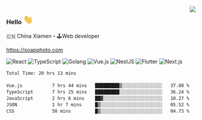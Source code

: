 <img align="right" src="https://github-readme-stats.vercel.app/api?username=yiiu&show_icons=false&bg_color=30,e96443,904e95&title_color=fff&text_color=fff" />

### Hello <img src="https://raw.githubusercontent.com/ABSphreak/ABSphreak/master/gifs/Hi.gif" width="26px" />
 
🇨🇳 China Xiamen・🕹Web developer

https://soapphoto.com

<p align="left"><img src="https://cdn.svgporn.com/logos/react.svg" alt="React" width="32" height="32"/> <img src="https://cdn.svgporn.com/logos/typescript-icon.svg" alt="TypeScript" width="32" height="32"/> <img src="https://cdn.svgporn.com/logos/gopher.svg" alt="Golang" width="32" height="32"/> <img src="https://cdn.svgporn.com/logos/vue.svg" alt="Vue.js" width="32" height="32"/> <img src="https://cdn.svgporn.com/logos/nestjs.svg" alt="NestJS" width="32" height="32"/> <img src="https://cdn.svgporn.com/logos/flutter.svg" alt="Flutter" width="32" height="32"/> <img src="https://cdn.svgporn.com/logos/nextjs-icon.svg" alt="Next.js" width="32" height="32"/></p>


<!--START_SECTION:waka-->

```txt
Total Time: 20 hrs 13 mins

Vue.js           7 hrs 44 mins   █████████▒░░░░░░░░░░░░░░░   37.80 %
TypeScript       7 hrs 25 mins   █████████░░░░░░░░░░░░░░░░   36.24 %
JavaScript       2 hrs 6 mins    ██▓░░░░░░░░░░░░░░░░░░░░░░   10.27 %
JSON             1 hr 7 mins     █▒░░░░░░░░░░░░░░░░░░░░░░░   05.52 %
CSS              58 mins         █▒░░░░░░░░░░░░░░░░░░░░░░░   04.73 %
```

<!--END_SECTION:waka-->
